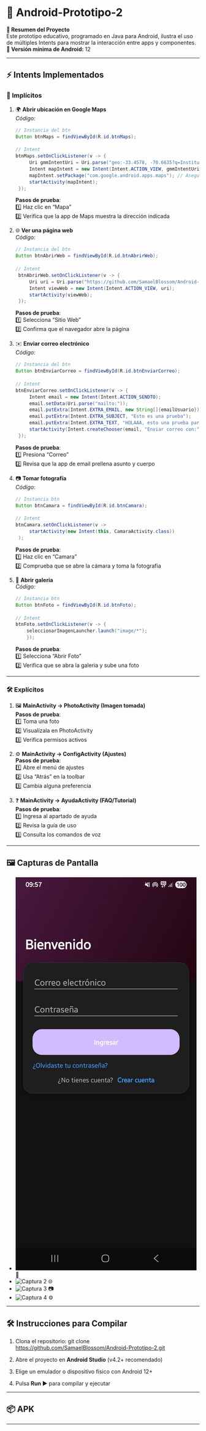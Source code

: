 # 📱 Android-Prototipo-2

**📝 Resumen del Proyecto**  
Este prototipo educativo, programado en Java para Android, ilustra el uso de múltiples Intents para mostrar la interacción entre apps y componentes.  
**📲 Versión mínima de Android:** 12

---

## ⚡ Intents Implementados

### 🔗 Implícitos

1. 🌍 **Abrir ubicación en Google Maps**  
   _Código:_
   ```java
   // Instancia del btn
   Button btnMaps = findViewById(R.id.btnMaps);

   // Intent
   btnMaps.setOnClickListener(v -> {
        Uri gmmIntentUri = Uri.parse("geo:-33.4578, -70.6635?q=Instituto Profesional Santo Tomas"); // Coordenadas y búsqueda de ejemplo
        Intent mapIntent = new Intent(Intent.ACTION_VIEW, gmmIntentUri);
        mapIntent.setPackage("com.google.android.apps.maps"); // Asegura que se abra en Google Maps
        startActivity(mapIntent);
    });
   ```  
   **Pasos de prueba**:  
   1️⃣ Haz clic en “Mapa”  
   2️⃣ Verifica que la app de Maps muestra la dirección indicada

2. 🌐 **Ver una página web**  
   _Código:_
   ```java
   // Instancia del btn
   Button btnAbrirWeb = findViewById(R.id.btnAbrirWeb);

   // Intent
    btnAbrirWeb.setOnClickListener(v -> {
        Uri uri = Uri.parse("https://github.com/SamaelBlossom/Android-Prototipo-2");
        Intent viewWeb = new Intent(Intent.ACTION_VIEW, uri);
        startActivity(viewWeb);
    });
   ```  
   **Pasos de prueba**:  
   1️⃣ Selecciona “Sitio Web”  
   2️⃣ Confirma que el navegador abre la página

3. ✉️ **Enviar correo electrónico**  
   _Código:_
   ```java
   // Instancia del btn
   Button btnEnviarCorreo = findViewById(R.id.btnEnviarCorreo);

   // Intent
   btnEnviarCorreo.setOnClickListener(v -> {
        Intent email = new Intent(Intent.ACTION_SENDTO);
        email.setData(Uri.parse("mailto:"));
        email.putExtra(Intent.EXTRA_EMAIL, new String[]{emailUsuario});
        email.putExtra(Intent.EXTRA_SUBJECT, "Esto es una prueba");
        email.putExtra(Intent.EXTRA_TEXT, "HOLAAA, esto una prueba para mandar correo");
        startActivity(Intent.createChooser(email, "Enviar correo con:"));
    });
   ```
   **Pasos de prueba**:  
   1️⃣ Presiona “Correo”  
   2️⃣ Revisa que la app de email prellena asunto y cuerpo

4. 📷 **Tomar fotografía**  
   _Código:_
   ```java
   // Instancia btn
   Button btnCamara = findViewById(R.id.btnCamara);

   // Intent
   btnCamara.setOnClickListener(v ->
        startActivity(new Intent(this, CamaraActivity.class))
    );
   ```
   **Pasos de prueba**:  
   1️⃣ Haz clic en “Camara”  
   2️⃣ Comprueba que se abre la cámara y toma la fotografia

5. 🤳 **Abrir galeria**  
   _Código:_
    ```java
    // Instancia btn
    Button btnFoto = findViewById(R.id.btnFoto);

    // Intent
    btnFoto.setOnClickListener(v -> {
        seleccionarImagenLauncher.launch("image/*");
        });
    ```
   **Pasos de prueba**:  
   1️⃣ Selecciona “Abrir Foto”  
   2️⃣ Verifica que se abra la galeria y sube una foto

---

### 🛠️ Explícitos

1. 🖼️ **MainActivity → PhotoActivity (Imagen tomada)**   
   **Pasos de prueba**:  
   1️⃣ Toma una foto  
   2️⃣ Visualízala en PhotoActivity  
   3️⃣ Verifica permisos activos

2. ⚙️ **MainActivity → ConfigActivity (Ajustes)**  
   **Pasos de prueba**:  
   1️⃣ Abre el menú de ajustes  
   2️⃣ Usa “Atrás” en la toolbar  
   3️⃣ Cambia alguna preferencia

3. ❓ **MainActivity → AyudaActivity (FAQ/Tutorial)**  
   **Pasos de prueba**:  
   1️⃣ Ingresa al apartado de ayuda  
   2️⃣ Revisa la guía de uso  
   3️⃣ Consulta los comandos de voz

---

## 🖼️ Capturas de Pantalla

- ![Captura 1](/readme-elements/login.jpeg) 📍
- ![Captura 2](ruta/a/imagen2.png) 🌐
- ![Captura 3](ruta/a/imagen3.png) 📷
- ![Captura 4](ruta/a/imagen4.png) ⚙️

---

## 🛠️ Instrucciones para Compilar

1. Clona el repositorio: git clone https://github.com/SamaelBlossom/Android-Prototipo-2.git

2. Abre el proyecto en **Android Studio** (v4.2+ recomendado)
3. Elige un emulador o dispositivo físico con Android 12+
4. Pulsa **Run ▶️** para compilar y ejecutar

---

## 📦 APK



---
